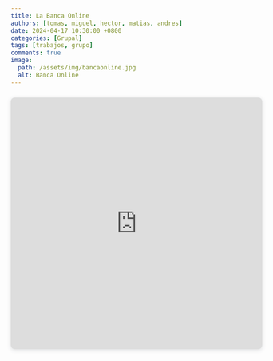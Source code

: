 ```yaml
---
title: La Banca Online
authors: [tomas, miguel, hector, matias, andres]
date: 2024-04-17 10:30:00 +0800
categories: [Grupal]
tags: [trabajos, grupo]
comments: true
image:
  path: /assets/img/bancaonline.jpg
  alt: Banca Online
---
```


<div style="position: relative; width: 100%; height: 0; padding-top: 100.0000%;
 padding-bottom: 0; box-shadow: 0 2px 8px 0 rgba(63,69,81,0.16); margin-top: 1.6em; margin-bottom: 0.9em; overflow: hidden;
 border-radius: 8px; will-change: transform;">
  <iframe loading="lazy" style="position: absolute; width: 100%; height: 100%; top: 0; left: 0; border: none; padding: 0;margin: 0;"
    src="https:&#x2F;&#x2F;www.canva.com&#x2F;design&#x2F;DAGCeEewjO0&#x2F;CTfbSXOflMikbXFR3fXiog&#x2F;view?embed" allowfullscreen="allowfullscreen" allow="fullscreen">
  </iframe>
</div>
<a href="https:&#x2F;&#x2F;www.canva.com&#x2F;design&#x2F;DAGCeEewjO0&#x2F;CTfbSXOflMikbXFR3fXiog&#x2F;view?utm_content=DAGCeEewjO0&amp;utm_campaign=designshare&amp;utm_medium=embeds&amp;utm_source=link" target="_blank" rel="noopener">
